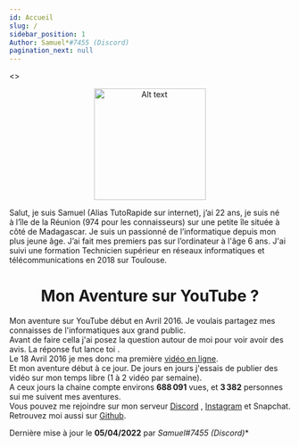 ```yaml
---
id: Accueil
slug: /
sidebar_position: 1
Author: Samuel*#7455 (Discord)
pagination_next: null
---
```

<>
 <p align="center" ><img src="/img/samuelbarretlogo.png" alt="Alt text" title="title"  width="200" height="200"/></p>
</>


Salut, je suis Samuel (Alias TutoRapide sur internet), j’ai 22 ans, je suis né à l’île de la Réunion (974 pour les connaisseurs) sur une petite île située à côté de Madagascar.
Je suis un passionné de l’informatique depuis mon plus jeune âge. J’ai fait mes premiers pas sur l’ordinateur à l'âge 6 ans. J'ai suivi une formation Technicien supérieur en réseaux informatiques et télécommunications en 2018 sur Toulouse.

 <h1 align="center" className="pen-red">Mon Aventure sur YouTube ?</h1>

Mon aventure sur YouTube début en Avril 2016. Je voulais partagez mes connaisses de l'informatiques aux grand public.<br/>
Avant de faire cella j'ai posez la question autour de moi pour voir avoir des avis. La réponse fut lance toi .<br/>
Le 18 Avril 2016 je mes donc ma première [vidéo en ligne](https://www.youtube.com/watch?v=PPyo6Yw0Kjw&ab_channel=TutoRapide).<br/>
Et mon aventure début à ce jour. De jours en jours j'essais de publier des vidéo sur mon temps libre (1 à 2 vidéo par semaine).<br/>
A ceux jours la chaine compte environs **688 091** vues, et **3 382** personnes sui me suivent mes aventures.<br/>
Vous pouvez me rejoindre sur mon serveur [Discord](https://discord.com/invite/YM9XTZP) , [Instagram](https://www.instagram.com/tutorapide/) et Snapchat.<br/>
Retrouvez moi aussi sur [Github](https://github.com/T-TutoRapide/).<br/>

Dernière mise à jour le **05/04/2022** par **Samuel*#7455 (Discord)**